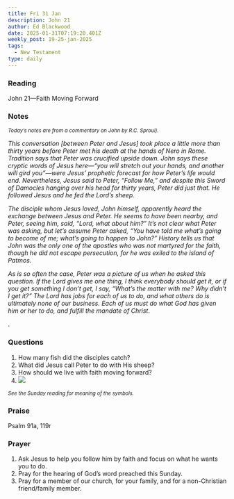 ```yaml
---
title: Fri 31 Jan
description: John 21
author: Ed Blackwood
date: 2025-01-31T07:19:20.401Z
weekly_post: 19-25-jan-2025
tags:
  - New Testament
type: daily
---
```

### Reading

John 21—Faith Moving Forward

### Notes

<div><small><i>Today’s notes are from a commentary on John by R.C. Sproul).</i></small></div>

*This conversation \[between Peter and Jesus] took place a little more than thirty years before Peter met his death at the hands of Nero in Rome. Tradition says that Peter was crucified upside down. John says these cryptic words of Jesus here—“you will stretch out your hands, and another will gird you”—were Jesus’ prophetic forecast for how Peter’s life would end. Nevertheless, Jesus said to Peter, “Follow Me,” and despite this Sword of Damocles hanging over his head for thirty years, Peter did just that. He followed Jesus and he fed the Lord’s sheep.*

*The disciple whom Jesus loved, John himself, apparently heard the exchange between Jesus and Peter. He seems to have been nearby, and Peter, seeing him, said, “Lord, what about him?” It’s not clear what Peter was asking, but let’s assume Peter asked, “You have told me what’s going to become of me; what’s going to happen to John?” History tells us that John was the only one of the apostles who was not martyred for the faith, though he did not escape persecution, for he was exiled to the island of Patmos.*

*As is so often the case, Peter was a picture of us when he asked this question. If the Lord gives me one thing, I think everybody should get it, or if you get something I don’t get, I say, “What’s the matter with me? Why didn’t I get it?” The Lord has jobs for each of us to do, and what others do is ultimately none of our business. Each of us must do what God has given him or her to do, and fulfill the mandate of Christ*.

.

### Questions

1. How many fish did the disciples catch?
2. What did Jesus call Peter to do with His sheep?
3. How should we live with faith moving forward?
4. ![](/static/img/family_worship_study_ed-swedish_questions.png)

<div><small><i>See the Sunday reading for meaning of the symbols.</i></small></div>

### Praise

P﻿salm 91a, 119r

### Prayer

1. Ask Jesus to help you follow him by faith and focus on what he wants you to do.
2. Pray for the hearing of God’s word preached this Sunday.
3. Pray for a member of our church, for your family, and for a non-Christian friend/family member.